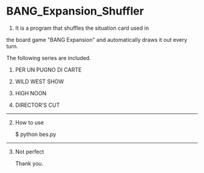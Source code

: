 # BANG_Expansion_Shuffler

1. It is a program that shuffles the situation card used in 

the board game "BANG Expansion" and automatically draws it out every turn.

The following series are included.

1. PER UN PUGNO DI CARTE

2. WILD WEST SHOW

3. HIGH NOON

4. DIRECTOR'S CUT
    
--------------------------------------------------------------------------------

2. How to use

   $ python bes.py  
   
---------------------------------------------------------------------------------

3. Not perfect

   Thank you.
 
